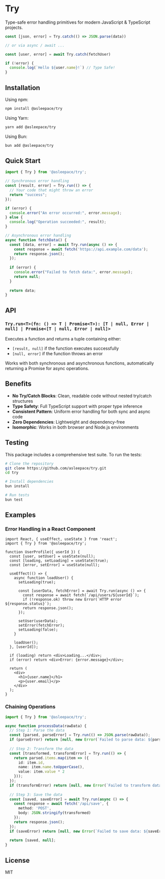 # Try 

Type-safe error handling primitives for modern JavaScript & TypeScript projects.

```ts
const [json, error] = Try.catch(() => JSON.parse(data))

// or via async / await ...

const [user, error] = await Try.catch(fetchUser)

if (!error) {
  console.log(`Hello ${user.name}!`) // Type Safe!
}
```


## Installation

Using npm:
```bash
npm install @asleepace/try
```

Using Yarn:
```bash
yarn add @asleepace/try
```

Using Bun:
```bash
bun add @asleepace/try
```

## Quick Start

```typescript
import { Try } from '@asleepace/try';

// Synchronous error handling
const [result, error] = Try.run(() => {
  // Your code that might throw an error
  return "success";
});

if (error) {
  console.error("An error occurred:", error.message);
} else {
  console.log("Operation succeeded:", result);
}

// Asynchronous error handling
async function fetchData() {
  const [data, error] = await Try.run(async () => {
    const response = await fetch('https://api.example.com/data');
    return response.json();
  });
  
  if (error) {
    console.error("Failed to fetch data:", error.message);
    return null;
  }
  
  return data;
}
```

## API

### `Try.run<T>(fn: () => T | Promise<T>): [T | null, Error | null] | Promise<[T | null, Error | null]>`

Executes a function and returns a tuple containing either:
- `[result, null]` if the function executes successfully
- `[null, error]` if the function throws an error

Works with both synchronous and asynchronous functions, automatically returning a Promise for async operations.

## Benefits

- **No Try/Catch Blocks**: Clean, readable code without nested try/catch structures
- **Type Safety**: Full TypeScript support with proper type inference
- **Consistent Pattern**: Uniform error handling for both sync and async code
- **Zero Dependencies**: Lightweight and dependency-free
- **Isomorphic**: Works in both browser and Node.js environments

## Testing

This package includes a comprehensive test suite. To run the tests:

```bash
# Clone the repository
git clone https://github.com/asleepace/try.git
cd try

# Install dependencies
bun install

# Run tests
bun test
```

## Examples

### Error Handling in a React Component

```tsx
import React, { useEffect, useState } from 'react';
import { Try } from '@asleepace/try';

function UserProfile({ userId }) {
  const [user, setUser] = useState(null);
  const [loading, setLoading] = useState(true);
  const [error, setError] = useState(null);

  useEffect(() => {
    async function loadUser() {
      setLoading(true);
      
      const [userData, fetchError] = await Try.run(async () => {
        const response = await fetch(`/api/users/${userId}`);
        if (!response.ok) throw new Error(`HTTP error ${response.status}`);
        return response.json();
      });
      
      setUser(userData);
      setError(fetchError);
      setLoading(false);
    }
    
    loadUser();
  }, [userId]);

  if (loading) return <div>Loading...</div>;
  if (error) return <div>Error: {error.message}</div>;
  
  return (
    <div>
      <h1>{user.name}</h1>
      <p>{user.email}</p>
    </div>
  );
}
```

### Chaining Operations

```typescript
import { Try } from '@asleepace/try';

async function processData(rawData) {
  // Step 1: Parse the data
  const [parsed, parseError] = Try.run(() => JSON.parse(rawData));
  if (parseError) return [null, new Error(`Failed to parse data: ${parseError.message}`)];
  
  // Step 2: Transform the data
  const [transformed, transformError] = Try.run(() => {
    return parsed.items.map(item => ({
      id: item.id,
      name: item.name.toUpperCase(),
      value: item.value * 2
    }));
  });
  if (transformError) return [null, new Error(`Failed to transform data: ${transformError.message}`)];
  
  // Step 3: Save the data
  const [saved, saveError] = await Try.run(async () => {
    const response = await fetch('/api/save', {
      method: 'POST',
      body: JSON.stringify(transformed)
    });
    return response.json();
  });
  if (saveError) return [null, new Error(`Failed to save data: ${saveError.message}`)];
  
  return [saved, null];
}
```

## License

MIT
